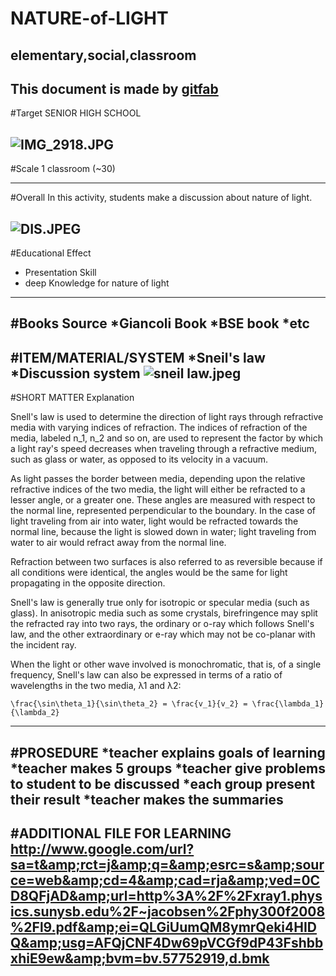 # NATURE-of-LIGHT
## elementary,social,classroom
This document is made by [gitfab](http://gitfab.org)
---
#Target
SENIOR HIGH SCHOOL


![IMG_2918.JPG](http://farm9.staticflickr.com/8011/7157328978_08e2aafd82_h.jpg)
---
#Scale
1 classroom (~30)

---
#Overall
In this activity, students make a discussion about nature of light.

![DIS.JPEG](http://cdn.omdidien.com/wp-content/uploads/2012/07/diskusi.jpg)
---
#Educational Effect
* Presentation Skill
* deep Knowledge for nature of light

---
#Books Source
*Giancoli Book
*BSE book
*etc
---
#ITEM/MATERIAL/SYSTEM
*Sneil's law
*Discussion system
![sneil law.jpeg](http://www.xsgeo.com/course/images/snell.gif)
---
#SHORT MATTER
Explanation

Snell's law is used to determine the direction of light rays through refractive media with varying indices of refraction. The indices of refraction of the media, labeled n_1, n_2 and so on, are used to represent the factor by which a light ray's speed decreases when traveling through a refractive medium, such as glass or water, as opposed to its velocity in a vacuum.

As light passes the border between media, depending upon the relative refractive indices of the two media, the light will either be refracted to a lesser angle, or a greater one. These angles are measured with respect to the normal line, represented perpendicular to the boundary. In the case of light traveling from air into water, light would be refracted towards the normal line, because the light is slowed down in water; light traveling from water to air would refract away from the normal line.

Refraction between two surfaces is also referred to as reversible because if all conditions were identical, the angles would be the same for light propagating in the opposite direction.

Snell's law is generally true only for isotropic or specular media (such as glass). In anisotropic media such as some crystals, birefringence may split the refracted ray into two rays, the ordinary or o-ray which follows Snell's law, and the other extraordinary or e-ray which may not be co-planar with the incident ray.

When the light or other wave involved is monochromatic, that is, of a single frequency, Snell's law can also be expressed in terms of a ratio of wavelengths in the two media, λ1 and λ2:

    \frac{\sin\theta_1}{\sin\theta_2} = \frac{v_1}{v_2} = \frac{\lambda_1}{\lambda_2} 
---
#PROSEDURE
*teacher explains goals of learning
*teacher makes 5 groups
*teacher give problems to student to be discussed
*each group present their result
*teacher makes the summaries
---
#ADDITIONAL FILE FOR LEARNING
http://www.google.com/url?sa=t&amp;rct=j&amp;q=&amp;esrc=s&amp;source=web&amp;cd=4&amp;cad=rja&amp;ved=0CD8QFjAD&amp;url=http%3A%2F%2Fxray1.physics.sunysb.edu%2F~jacobsen%2Fphy300f2008%2Fl9.pdf&amp;ei=QLGiUumQM8ymrQeki4HIDQ&amp;usg=AFQjCNF4Dw69pVCGf9dP43FshbbxhiE9ew&amp;bvm=bv.57752919,d.bmk
---
